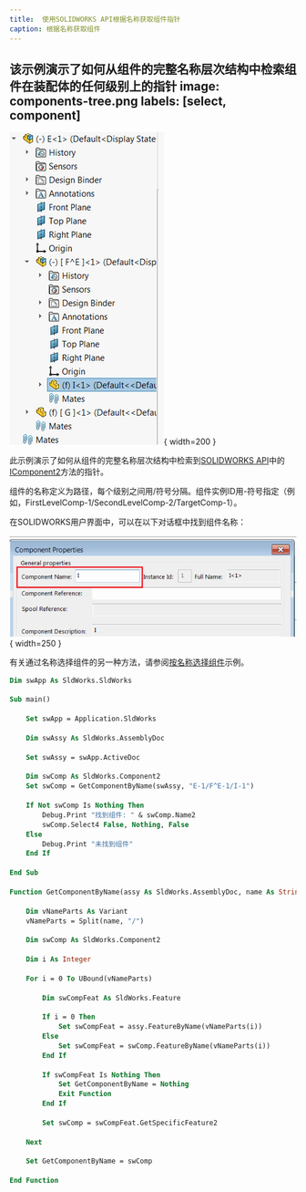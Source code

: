 ```yaml
---
title:  使用SOLIDWORKS API根据名称获取组件指针
caption: 根据名称获取组件
---
```

 该示例演示了如何从组件的完整名称层次结构中检索组件在装配体的任何级别上的指针
image: components-tree.png
labels: [select, component]
---
![组件的多级树](components-tree.png){ width=200 }

此示例演示了如何从组件的完整名称层次结构中检索到[SOLIDWORKS API](https://help.solidworks.com/2017/english/api/sldworksapi/solidworks.interop.sldworks~solidworks.interop.sldworks.icomponent2.html)中的[IComponent2](https://help.solidworks.com/2017/english/api/sldworksapi/solidworks.interop.sldworks~solidworks.interop.sldworks.icomponent2.html)方法的指针。

组件的名称定义为路径，每个级别之间用/符号分隔。组件实例ID用-符号指定（例如，FirstLevelComp-1/SecondLevelComp-2/TargetComp-1）。

在SOLIDWORKS用户界面中，可以在以下对话框中找到组件名称：

![属性对话框中的组件名称](component-name.png){ width=250 }

有关通过名称选择组件的另一种方法，请参阅[按名称选择组件](/docs/codestack/solidworks-api/document/selection/select-component-by-name)示例。

~~~ vb
Dim swApp As SldWorks.SldWorks

Sub main()

    Set swApp = Application.SldWorks
    
    Dim swAssy As SldWorks.AssemblyDoc
    
    Set swAssy = swApp.ActiveDoc

    Dim swComp As SldWorks.Component2
    Set swComp = GetComponentByName(swAssy, "E-1/F^E-1/I-1")
    
    If Not swComp Is Nothing Then
        Debug.Print "找到组件: " & swComp.Name2
        swComp.Select4 False, Nothing, False
    Else
        Debug.Print "未找到组件"
    End If
    
End Sub

Function GetComponentByName(assy As SldWorks.AssemblyDoc, name As String) As SldWorks.Component2
    
    Dim vNameParts As Variant
    vNameParts = Split(name, "/")
    
    Dim swComp As SldWorks.Component2
    
    Dim i As Integer
    
    For i = 0 To UBound(vNameParts)
        
        Dim swCompFeat As SldWorks.Feature
        
        If i = 0 Then
            Set swCompFeat = assy.FeatureByName(vNameParts(i))
        Else
            Set swCompFeat = swComp.FeatureByName(vNameParts(i))
        End If
        
        If swCompFeat Is Nothing Then
            Set GetComponentByName = Nothing
            Exit Function
        End If
        
        Set swComp = swCompFeat.GetSpecificFeature2
        
    Next
    
    Set GetComponentByName = swComp
    
End Function
~~~